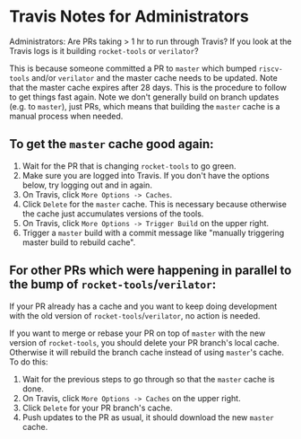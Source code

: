 # Travis Notes for Administrators

Administrators: Are PRs taking > 1 hr to run through Travis? If you look at the Travis logs is it building `rocket-tools` or `verilator`?

This is because someone committed a PR to `master` which bumped `riscv-tools` and/or `verilator`
and the master cache needs to be updated.
Note that the master cache expires after 28 days.
This is the procedure to follow to get things fast again.
Note we don't generally build on branch updates (e.g. to `master`), just PRs, which means that building the `master` cache
is a manual process when needed.

To get the `master` cache good again:
----------------------------------

1. Wait for the PR that is changing `rocket-tools` to go green.
2. Make sure you are logged into Travis. If you don't have the options below, try logging out and in again.
3. On Travis, click `More Options -> Caches`.
4. Click `Delete` for the `master` cache. This is necessary because otherwise the cache just accumulates versions of the tools.
5. On Travis, click `More Options -> Trigger Build` on the upper right.
6. Trigger a `master` build with a commit message like "manually triggering master build to rebuild cache".

For other PRs which were happening in parallel to the bump of `rocket-tools`/`verilator`:
----------------------------------------------------------------------------

If your PR already has a cache and you want to keep doing development with the old version of `rocket-tools`/`verilator`, no action is needed. 

If you want to merge or rebase your PR on top of `master` with the new version of `rocket-tools`, you should delete your PR branch's local cache. Otherwise it will rebuild the branch cache instead of using `master`'s cache. To do this:

1. Wait for the previous steps to go through so that the `master` cache is done. 
2. On Travis, click `More Options -> Caches` on the upper right.
3. Click `Delete` for your PR branch's cache.
4. Push updates to the PR as usual, it should download the new `master` cache.
